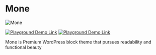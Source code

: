 # Mone

![Mone](https://github.com/shimotmk/mone/blob/main/assets/images/screenshot.png)

[![Playground Demo Link](https://img.shields.io/badge/-Mone%20WordPress%20Block%20Theme-222222.svg?logo=wordpress&style=popout)](https://mone-wp.com) [![Playground Demo Link](https://img.shields.io/badge/-Playground%20Demo-3553D8.svg?logo=wordpress&style=popout)](https://playground.mone-wp.com)

Mone is Premium WordPress block theme that pursues readability and functional beauty
